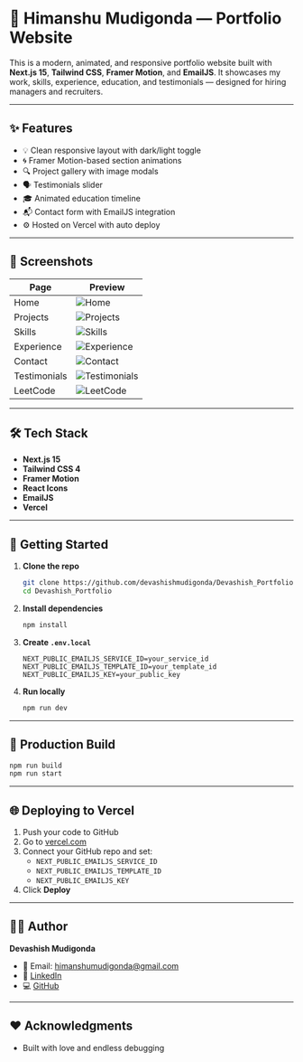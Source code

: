 # 💼 Himanshu Mudigonda — Portfolio Website



This is a modern, animated, and responsive portfolio website built with **Next.js 15**, **Tailwind CSS**, **Framer Motion**, and **EmailJS**. It showcases my work, skills, experience, education, and testimonials — designed for hiring managers and recruiters.

---

## ✨ Features

- 💡 Clean responsive layout with dark/light toggle
- 🌀 Framer Motion-based section animations
- 🔍 Project gallery with image modals
- 🗣️ Testimonials slider
- 🎓 Animated education timeline
- 📬 Contact form with EmailJS integration
- ⚙️ Hosted on Vercel with auto deploy

---

## 📸 Screenshots

| Page          | Preview |
|---------------|---------|
| Home          | ![Home](<img width="1258" height="668" alt="image" src="https://github.com/user-attachments/assets/06d5a5e2-8086-4baa-b9ac-8061af47be93" />) |
| Projects      | ![Projects](<img width="1258" height="661" alt="image" src="https://github.com/user-attachments/assets/3f063a9d-48d8-4cb9-a8f0-94fff634b2b7" />) |
| Skills        | ![Skills](<img width="1261" height="668" alt="image" src="https://github.com/user-attachments/assets/765c2d60-600e-4640-8d73-8506f8888eac" />) |
| Experience    | ![Experience](<img width="1253" height="668" alt="image" src="https://github.com/user-attachments/assets/addf6136-a86f-417a-8ed2-eed1d1adceae" />) |
| Contact       | ![Contact](<img width="1258" height="670" alt="image" src="https://github.com/user-attachments/assets/885d8c4f-058a-4369-a3e7-7b1a94fcd852" />) |
| Testimonials  | ![Testimonials](<img width="1262" height="574" alt="image" src="https://github.com/user-attachments/assets/4fb9bb91-ee60-4436-8e43-7d3f926fc7b9" />) |
| LeetCode      | ![LeetCode](<img width="1258" height="427" alt="image" src="https://github.com/user-attachments/assets/bc1287c4-c803-440e-8a28-a697f16df9de" />) |


---

## 🛠️ Tech Stack

- **Next.js 15**
- **Tailwind CSS 4**
- **Framer Motion**
- **React Icons**
- **EmailJS**
- **Vercel**

---

## 🚀 Getting Started

1. **Clone the repo**
   ```bash
   git clone https://github.com/devashishmudigonda/Devashish_Portfolio.git
   cd Devashish_Portfolio
   ```

2. **Install dependencies**
   ```bash
   npm install
   ```

3. **Create `.env.local`**
   ```
   NEXT_PUBLIC_EMAILJS_SERVICE_ID=your_service_id
   NEXT_PUBLIC_EMAILJS_TEMPLATE_ID=your_template_id
   NEXT_PUBLIC_EMAILJS_KEY=your_public_key
   ```

4. **Run locally**
   ```bash
   npm run dev
   ```

---

## 🧪 Production Build

```bash
npm run build
npm run start
```

---

## 🌐 Deploying to Vercel

1. Push your code to GitHub
2. Go to [vercel.com](https://vercel.com)
3. Connect your GitHub repo and set:
   - `NEXT_PUBLIC_EMAILJS_SERVICE_ID`
   - `NEXT_PUBLIC_EMAILJS_TEMPLATE_ID`
   - `NEXT_PUBLIC_EMAILJS_KEY`
4. Click **Deploy**

---

## 🙋‍♂️ Author

**Devashish Mudigonda**

- 📧 Email: [himanshumudigonda@gmail.com](mailto:himanshumudigonda@gmail.com)  
- 💼 [LinkedIn](https://www.linkedin.com/in/himanshu-mudigonda-09a9ba29b/)  
- 💻 [GitHub](https://github.com/mudigondahimanshu)

---

## ❤️ Acknowledgments

- Built with love and endless debugging



